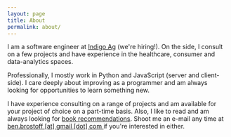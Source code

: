 ```yaml
---
layout: page
title: About
permalink: about/
---
```

I am a software engineer at [Indigo Ag](https://www.indigoag.com/) (we're hiring!). On the side, I consult on a few projects and have experience in the healthcare, consumer and data-analytics spaces.

Professionally, I mostly work in Python and JavaScript (server and client-side). I care deeply about improving as a programmer and am always looking for opportunities to learn something new.

I have experience consulting on a range of projects and am available for your project of choice on a part-time basis. Also, I like to read and am always looking for [book recommendations](/books). Shoot me an e-mail any time at <a href="mailto:ben.brostoff@gmail.com"> ben.brostoff [at] gmail [dot] com </a> if you're interested in either.

